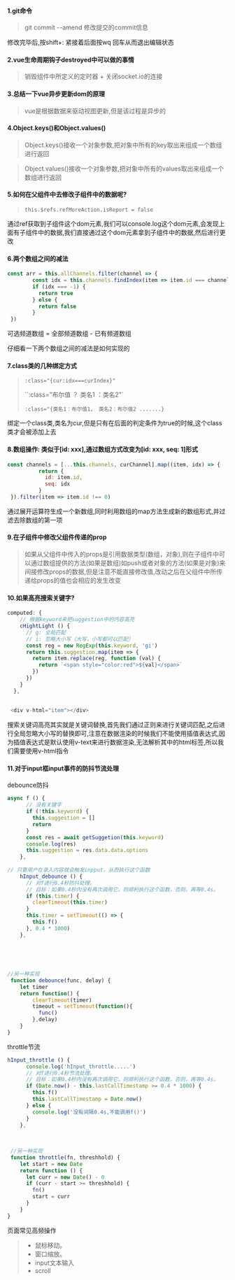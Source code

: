 #### 1.git命令

> git commit --amend     修改提交的commit信息

修改完毕后,按shift+:      紧接着后面按wq     回车从而退出编辑状态 







#### 2.vue生命周期钩子destroyed中可以做的事情

> 销毁组件中所定义的定时器     +     关闭socket.io的连接







#### 3.总结一下vue异步更新dom的原理

> vue是根据数据来驱动视图更新,但是该过程是异步的







#### 4.Object.keys()和Object.values()

> Object.keys()接收一个对象参数,把对象中所有的key取出来组成一个数组进行返回

> Object.values()接收一个对象参数,把对象中所有的values取出来组成一个数组进行返回







#### 5.如何在父组件中去修改子组件中的数据呢?

> `this.$refs.refMoreAction.isReport = false`

通过ref获取到子组件这个dom元素,我们可以console.log这个dom元素,会发现上面有子组件中的数据,我们直接通过这个dom元素拿到子组件中的数据,然后进行更改





#### 6.两个数组之间的减法

```js
const arr = this.allChannels.filter(channel => {
        const idx = this.channels.findIndex(item => item.id === channel.id)
        if (idx === -1) {
          return true
        } else {
          return false
        }
 })
```

可选频道数组 = 全部频道数组 - 已有频道数组

仔细看一下两个数组之间的减法是如何实现的







#### 7.class类的几种绑定方式

> `:class="{cur:idx===curIndex}"`
>
> ``:class="布尔值 ？ 类名1 ：类名2"`
>
> `:class="{类名1：布尔值1， 类名2：布尔值2 .......}`

绑定一个class类,类名为cur,但是只有在后面的判定条件为true的时候,这个class类才会被添加上去





#### 8.数组操作: 类似于[id: xxx],通过数组方式改变为[id: xxx, seq: 1]形式

```js
const channels = [...this.channels, curChannel].map((item, idx) => {
          return {
            id: item.id,
            seq: idx
          }
 }).filter(item => item.id !== 0)
```

通过展开运算符生成一个新数组,同时利用数组的map方法生成新的数组形式,并过滤去除数组的第一项







#### 9.在子组件中修改父组件传递的prop

>如果从父组件中传入的props是引用数据类型(数组，对象),则在子组件中可以通过数组提供的方法(如果是数组)如push或者对象的方法(如果是对象)来间接修改props的数据,但是注意不能直接修改值,改动之后在父组件中所传递给props的值也会相应的发生改变





#### 10.如果高亮搜索关键字?

```js
computed: {
    // 根据keyword来把suggestion中的内容高亮
    cHightLight () {
      // g: 全局匹配
      // i: 忽略大小写（大写，小写都可以匹配）
      const reg = new RegExp(this.keyword, 'gi')
      return this.suggestion.map(item => {
        return item.replace(reg, function (val) {
          return `<span style="color:red">${val}</span>`
        })
      })
    }
  },
      
      
 <div v-html="item"></div>
```

搜索关键词高亮其实就是关键词替换,首先我们通过正则来进行关键词匹配,之后进行全局忽略大小写的替换即可,注意在数据渲染的时候我们不能使用插值表达式,因为插值表达式是默认使用v-text来进行数据渲染,无法解析其中的html标签,所以我们需要使用v-html指令





#### 11.对于input框input事件的防抖节流处理

debounce防抖

```js
async f () {
      // 没有关键字
      if (!this.keyword) {
        this.suggestion = []
        return
      }
      const res = await getSuggetion(this.keyword)
      console.log(res)
      this.suggestion = res.data.data.options
    },
    
// 只要用户在录入内容就会触发inpput，从而执行这个函数
    hInput_debounce () {
      // 对f进行0.4秒防抖处理。
      // 目标：如果0.4秒内没有再次调用它，则顺利执行这个函数，否则，再等0.4s。
      if (this.timer) {
        clearTimeout(this.timer)
      }
      this.timer = setTimeout(() => {
        this.f()
      }, 0.4 * 1000)
    },
        
        
        
        
        
//另一种实现
 function debounce(func, delay) {
    let timer
    return function() {
        clearTimeout(timer)
        timeout = setTimeout(function(){
          func()
        },delay)
    }
}
```

throttle节流

```js
hInput_throttle () {
      console.log('hInput_throttle.....')
      // 对f进行0.4秒节流处理。
      // 目标：如果0.4秒内没有再次调用它，则顺利执行这个函数，否则，再等0.4s。
      if (Date.now() - this.lastCallTimestamp >= 0.4 * 1000) {
        this.f()
        this.lastCallTimestamp = Date.now()
      } else {
        console.log('没有间隔0.4s,不能调用f()')
      }
    },
        
        
        
 //另一种实现
 function throttle(fn, threshhold) {
    let start = new Date
    return function () {
      let curr = new Date() - 0
      if (curr - start >= threshhold) {
        fn() 
        start = curr
      }
    }
}
```

页面常见高频操作

> - 鼠标移动。
> - 窗口缩放。
> - input文本输入
> - scroll